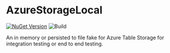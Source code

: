 # AzureStorageLocal

[![NuGet Version](http://img.shields.io/nuget/v/FakeAzureTables.svg?style=flat)](https://www.nuget.org/packages/FakeAzureTables/)
![Build](https://github.com/CraftyFella/AzureStorageLocal/workflows/Build/badge.svg)

An in memory or persisted to file fake for Azure Table Storage for integration testing or end to end testing.
